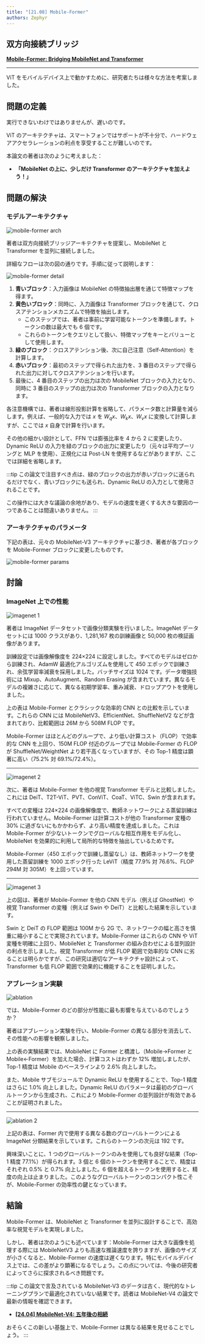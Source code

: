 ```yaml
---
title: "[21.08] Mobile-Former"
authors: Zephyr
---
```


## 双方向接続ブリッジ

[**Mobile-Former: Bridging MobileNet and Transformer**](https://arxiv.org/pdf/2108.05895)

---

ViT をモバイルデバイス上で動かすために、研究者たちは様々な方法を考案しました。

## 問題の定義

実行できないわけではありませんが、遅いのです。

ViT のアーキテクチャは、スマートフォンではサポートが不十分で、ハードウェアアクセラレーションの利点を享受することが難しいのです。

本論文の著者は次のように考えました：

- **「MobileNet の上に、少しだけ Transformer のアーキテクチャを加えよう！」**

## 問題の解決

### モデルアーキテクチャ

![mobile-former arch](./img/img1.jpg)

著者は双方向接続ブリッジアーキテクチャを提案し、MobileNet と Transformer を並列に接続しました。

詳細なフローは次の図の通りです。手順に従って説明します：

![mobile-former detail](./img/img3.jpg)

1. **青いブロック**：入力画像は MobileNet の特徴抽出層を通じて特徴マップを得ます。
2. **黄色いブロック**：同時に、入力画像は Transformer ブロックを通じて、クロスアテンションメカニズムで特徴を抽出します。
   - このステップでは、著者は事前に学習可能なトークンを準備します。トークンの数は最大でも 6 個です。
   - これらのトークンをクエリとして扱い、特徴マップをキーとバリューとして使用します。
3. **緑のブロック**：クロスアテンション後、次に自己注意（Self-Attention）を計算します。
4. **赤いブロック**：最初のステップで得られた出力を、3 番目のステップで得られた出力に対してクロスアテンションを行います。
5. 最後に、4 番目のステップの出力は次の MobileNet ブロックの入力となり、同時に 3 番目のステップの出力は次の Transformer ブロックの入力となります。

各注意機構では、著者は線形投影計算を省略して、パラメータ数と計算量を減らします。例えば、一般的な入力では $x$ を $W_q x$、$W_k x$、$W_v x$ に変換して計算しますが、ここでは $x$ 自身で計算を行います。

その他の細かい設計として、FFN では膨張比率を 4 から 2 に変更したり、Dynamic ReLU の入力を緑のブロックの出力に変更したり（元々は平均プーリングと MLP を使用）、正規化には Post-LN を使用するなどがありますが、ここでは詳細を省略します。

:::tip
この論文で注目すべき点は、緑のブロックの出力が赤いブロックに送られるだけでなく、青いブロックにも送られ、Dynamic ReLU の入力として使用されることです。

この操作には大きな議論の余地があり、モデルの速度を遅くする大きな要因の一つであることは間違いありません。
:::

### アーキテクチャのパラメータ

下記の表は、元々の MobileNet-V3 アーキテクチャに基づき、著者が各ブロックを Mobile-Former ブロックに変更したものです。

![mobile-former params](./img/img4.jpg)

## 討論

### ImageNet 上での性能

![imagenet 1](./img/img6.jpg)

著者は ImageNet データセットで画像分類実験を行いました。ImageNet データセットには 1000 クラスがあり、1,281,167 枚の訓練画像と 50,000 枚の検証画像があります。

訓練設定では画像解像度を 224×224 に設定しました。すべてのモデルはゼロから訓練され、AdamW 最適化アルゴリズムを使用して 450 エポックで訓練され、余弦学習率減衰を採用しました。バッチサイズは 1024 です。データ増強技術には Mixup、AutoAugment、Random Erasing が含まれています。異なるモデルの複雑さに応じて、異なる初期学習率、重み減衰、ドロップアウトを使用しました。

上の表は Mobile-Former とクラシックな効率的 CNN との比較を示しています。これらの CNN には MobileNetV3、EfficientNet、ShuffleNetV2 などが含まれており、比較範囲は 26M から 508M FLOP です。

Mobile-Former はほとんどのグループで、より低い計算コスト（FLOP）で効率的な CNN を上回り、150M FLOP 付近のグループでは Mobile-Former の FLOP が ShuffleNet/WeightNet より若干高くなっていますが、その Top-1 精度は顕著に高い（75.2% 対 69.1%/72.4%）。

---

![imagenet 2](./img/img7.jpg)

次に、著者は Mobile-Former を他の視覚 Transformer モデルと比較しました。これには DeiT、T2T-ViT、PVT、ConViT、CoaT、ViTC、Swin が含まれます。

すべての変種は 224×224 の画像解像度で、教師ネットワークによる蒸留訓練は行われていません。Mobile-Former は計算コストが他の Transformer 変種の 30% に過ぎないにもかかわらず、より高い精度を達成しました。これは Mobile-Former が少ないトークンでグローバルな相互作用をモデル化し、MobileNet を効果的に利用して局所的な特徴を抽出しているためです。

Mobile-Former（450 エポックで訓練し蒸留なし）は、教師ネットワークを使用した蒸留訓練を 1000 エポック行った LeViT（精度 77.9% 対 76.6%、FLOP 294M 対 305M）を上回っています。

---

![imagenet 3](./img/img2.jpg)

上の図は、著者が Mobile-Former を他の CNN モデル（例えば GhostNet）や視覚 Transformer の変種（例えば Swin や DeiT）と比較した結果を示しています。

Swin と DeiT の FLOP 範囲は 100M から 2G で、ネットワークの幅と高さを慎重に縮小することで実現されています。Mobile-Former はこれらの CNN や ViT 変種を明確に上回り、MobileNet と Transformer の組み合わせによる並列設計の利点を示しました。視覚 Transformer が低 FLOP 範囲で効率的な CNN に劣ることは明らかですが、この研究は適切なアーキテクチャ設計によって、Transformer も低 FLOP 範囲で効果的に機能することを証明しました。

### アブレーション実験

![ablation](./img/img8.jpg)

では、Mobile-Former のどの部分が性能に最も影響を与えているのでしょうか？

著者はアブレーション実験を行い、Mobile-Former の異なる部分を消去して、その性能への影響を観察しました。

上の表の実験結果では、MobileNet に Former と橋渡し（Mobile→Former と Mobile←Former）を加えた場合、計算コストはわずか 12% 増加しましたが、Top-1 精度は Mobile のベースラインより 2.6% 向上しました。

また、Mobile サブモジュールで Dynamic ReLU を使用することで、Top-1 精度はさらに 1.0% 向上しました。Dynamic ReLU のパラメータは最初のグローバルトークンから生成され、これにより Mobile-Former の並列設計が有効であることが証明されました。

---

![ablation 2](./img/img9.jpg)

上記の表は、Former 内で使用する異なる数のグローバルトークンによる ImageNet 分類結果を示しています。これらのトークンの次元は 192 です。

興味深いことに、1 つのグローバルトークンのみを使用しても良好な結果（Top-1 精度 77.1%）が得られます。3 個と 6 個のトークンを使用することで、精度はそれぞれ 0.5% と 0.7% 向上しました。6 個を超えるトークンを使用すると、精度の向上は止まりました。このようなグローバルトークンのコンパクト性こそが、Mobile-Former の効率性の鍵となっています。

## 結論

Mobile-Former は、MobileNet と Transformer を並列に設計することで、高効率な視覚モデルを実現しました。

しかし、著者は次のようにも述べています：Mobile-Former は大きな画像を処理する際には MobileNetV3 よりも高速な推論速度を誇りますが、画像のサイズが小さくなると、Mobile-Former の速度は遅くなります。特にモバイルデバイス上では、この差がより顕著になるでしょう。この点については、今後の研究者によってさらに探求されるべき問題です。

:::tip
この論文で言及されている MobileNet-V3 のデータは古く、現代的なトレーニングプランで最適化されていない結果です。読者は MobileNet-V4 の論文で最新の情報を確認できます。

- [**[24.04] MobileNet-V4: 五年後の相続**](../2404-mobilenet-v4/index.md)

おそらくこの新しい基盤上で、Mobile-Former は異なる結果を見せることでしょう。
:::
